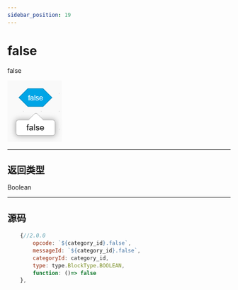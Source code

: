 ```yaml
---
sidebar_position: 19
---
```

# false

false

![img](img\false\image.png)  

***
## 返回类型
Boolean


***
## 源码
```js title="/categorys/string_and_type.js"
    {//2.0.0
        opcode: `${category_id}.false`,
        messageId: `${category_id}.false`,
        categoryId: category_id,
        type: type.BlockType.BOOLEAN,
        function: ()=> false
    },
```
